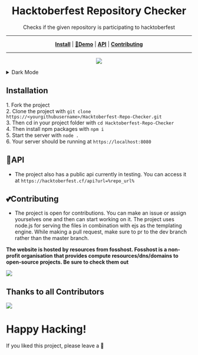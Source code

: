 <h1 align="center" style="font-weight: bold;">Hacktoberfest Repository Checker</h1>
<p align="center">Checks if the given repository is participating to hacktoberfest</p>

---

<p align="center">
<strong><a href="#Installation">Install</a></strong>
|
<strong><a href="https://hacktoberfest.cf">🔗Demo</a></strong>
|
<strong><a href="#API">API</a></strong>
|
<strong><a href="#Contributing">Contributing</a></strong>
</p>

---

<p align="center"><img src="./img/light.png"></img></p>

<details>
  <summary>Dark Mode</summary>
  <p align="center"><img src="./img/dark.png"></img></p>
</details>

## **Installation**

1\. Fork the project<br> 2\. Clone the project with `git clone https://<yourgithubusername>/Hacktoberfest-Repo-Checker.git ` <br>3\. Then cd in your project folder with `cd Hacktoberfest-Repo-Checker `<br> 4\. Then install npm packages with `npm i`<br> 5\. Start the server with `node .`<br> 6\. Your server should be running at `https://localhost:8080`

## **🔌API**

- The project also has a public api currently in testing. You can access it at `https://hacktoberfest.cf/api?url=%repo_url%`

## **💕Contributing**

- The project is open for contributions. You can make an issue or assign yourselves one and then can start working on it. The project uses node.js for serving the files in combination with ejs as the templating engine. While making a pull request, make sure to pr to the dev branch rather than the master branch.

**The website is hosted by resources from fosshost. Fosshost is a non-profit organisation that provides compute resources/dns/domains to open-source projects. Be sure to check them out**

<img src="https://fosshost.org/img/fosshost-logo.png" />

## Thanks to all Contributors

<a href = "https://github.com/mananchawla2005/Hacktoberfest-Repo-Checker/graphs/contributors">
   <img src = "https://contrib.rocks/image?repo=mananchawla2005/Hacktoberfest-Repo-Checker"/>
 </a>

# **Happy Hacking!**

If you liked this project, please leave a 🌟
